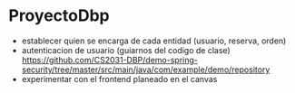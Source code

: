 # ProyectoDbp
- establecer quien se encarga de cada entidad (usuario, reserva, orden)
- autenticacion de usuario (guiarnos del codigo de clase) https://github.com/CS2031-DBP/demo-spring-security/tree/master/src/main/java/com/example/demo/repository
- experimentar con el frontend planeado en el canvas
